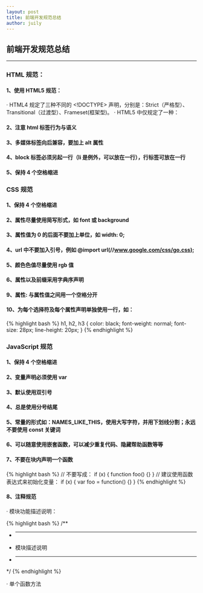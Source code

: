 ```yaml
---
layout: post
title: 前端开发规范总结
author: juily
---
```

## 前端开发规范总结
-----

### HTML 规范：

#### 1、使用 HTML5 规范：<!DOCTYPE html>

· HTML4 规定了三种不同的 <!DOCTYPE> 声明，分别是：Strict（严格型）、Transitional（过渡型）、Frameset(框架型)。
· HTML5 中仅规定了一种：<!DOCTYPE html>

#### 2、注意 html 标签行为与语义

#### 3、多媒体标签向后兼容，要加上 alt 属性

#### 4、block 标签必须另起一行（li 是例外，可以放在一行），行标签可放在一行

#### 5、保持 4 个空格缩进

### CSS 规范

#### 1、保持 4 个空格缩进

#### 2、属性尽量使用简写形式，如 font 或 background

#### 3、属性值为 0 的后面不要加上单位，如 width: 0;

#### 4、url 中不要加入引号，例如 @import url(//www.google.com/css/go.css);

#### 5、颜色色值尽量使用 rgb 值

#### 6、属性以及前缀采用字典序声明

#### 9、属性: 与属性值之间用一个空格分开

#### 10、为每个选择符及每个属性声明单独使用一行，如：

{% highlight bash %}
h1,
h2,
h3 {
    color: black;
    font-weight: normal;
    font-size: 28px;
    line-height: 20px;
}
{% endhighlight %}

### JavaScript 规范

#### 1、保持 4 个空格缩进

#### 2、变量声明必须使用 var

#### 3、默认使用双引号

#### 4、总是使用分号结尾

#### 5、常量的形式如：NAMES_LIKE_THIS，使用大写字符，并用下划线分割；永远不要使用 const 关键词

#### 6、可以随意使用嵌套函数，可以减少重复代码、隐藏帮助函数等等

#### 7、不要在块内声明一个函数

{% highlight bash %}
// 不要写成：
if (x) {
    function foo() {}
}
// 建议使用函数表达式来初始化变量：
if (x) {
    var foo = function() {}
}
{% endhighlight %}

#### 8、注释规范

· 模块功能描述说明：

{% highlight bash %}
/**
 * ------------------------------------------------------------------
 * 模块描述说明
 * ------------------------------------------------------------------
 */
{% endhighlight %}

· 单个函数方法
